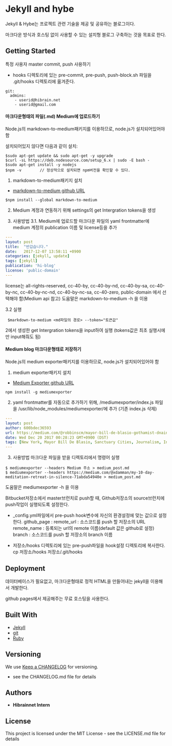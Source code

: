 # Jekyll and hybe

Jekyll & Hybe는 프로젝트 관련 기술을 제공 및 공유하는 블로그이다.

마크다운 방식과 호스팅 없이 사용할 수 있는 설치형 블로그 구축하는 것을 목표로 한다.


## Getting Started

특정 사용자 master commit, push 사용하기
- hooks 디렉토리에 있는 pre-commit, pre-push, push-block.sh 파일을 .git/hooks 디렉토리에 옮겨준다.


```
git:
  admins:
    - userid@hibrain.net
    - userid@gmail.com
```


#### 마크다운형태의 파일(.md) Medium에 업로드하기
Node.js의 markdown-to-medium패키지를 이용하므로, node.js가 설치되어있어야 함

설치되어있지 않다면 다음과 같이 설치:


```console
$sudo apt-get update && sudo apt-get -y upgrade
$curl -sL https://deb.nodesource.com/setup_6.x | sudo -E bash -
$sudo apt-get install -y nodejs
$npm -v        // 정상적으로 설치되면 npm버전을 확인할 수 있다.
```


1. markdown-to-medium패키지 설치
* [markdown-to-medium github URL](https://github.com/yoshuawuyts/markdown-to-medium)


```console
$npm install --global markdown-to-medium
```


2. Medium 계정과 연동하기 위해 settings의 get Intergration tokens을 생성

3. 사용방법
3.1. Medium에 업로드할 마크다운 파일의 yaml frontmatter에 medium 계정의 publication 이름 및 license등을 추가

```yaml
---
layout: post
title:  "반갑습니다."
date:   2017-12-07 13:58:11 +0900
categories: [jekyll, update]
tags: [jekyll]
publication: 'hi-blog'
license: 'public-domain'
---
```

license는 all-rights-reserved, cc-40-by, cc-40-by-nd, cc-40-by-sa, cc-40-by-nc, cc-40-by-nc-nd, cc-40-by-nc-sa, cc-40-zero, public-domain
에서 선택해야 함(Medium api 참고)
도움말은 markdown-to-medium -h 을 이용


 3.2 실행


```console
 $markdown-to-medium <md파일의 경로> --token="토큰값"
```


 2에서 생성한 get Intergration tokens을 input하여 실행
 (tokens값은 최초 실행시에만 input해줘도 됨)

#### Medium blog 마크다운형태로 저장하기
Node.js의 medium exporter패키지를 이용하므로, node.js가 설치되어있어야 함

1. medium exporter패키지 설치
* [Medium Exporter github URL](https://github.com/xdamman/mediumexporter)


```console
npm install -g mediumexporter
```


2. yaml frontmatter를 자동으로 추가하기 위해, /mediumexporter/index.js 파일을 /usr/lib/node_modules/mediumexporter/에 추가 (기존 index.js 삭제)


```yaml
---
layout: post
author: 600bdec36593
url: https://medium.com/@robbinscm/mayor-bill-de-blasio-gothamist-dnainfo-interview-cbce444ca421
date: Wed Dec 20 2017 00:28:23 GMT+0900 (DST)
tags: [New York, Mayor Bill De Blasio, Sanctuary Cities, Journalism, Inequality ]
---
```


 3. 사용방법
 마크다운 파일을 받을 디렉토리에서 명령어 실행

```console
$ mediumexporter --headers Medium 주소 > medium_post.md
$ mediumexporter --headers https://medium.com/@xdamman/my-10-day-meditation-retreat-in-silence-71abda54940e > medium_post.md

```

도움말은 mediumexporter -h 을 이용





Bitbucket저장소에서 master브런치로 push할 때, Github저장소의 source브런치에 push작업이 실행되도록 설정한다.
- _config.yml파일에서 pre-push hook변수에 자신의 환경설정에 맞는 값으로 설정한다.
    github_page :
        remote_url : 소스코드를 push 할 저장소의 URL
        remote_name : 등록되는 url의 remote 이름(default 값은 github로 설정)
        branch : 소스코드를 push 할 저장소의 branch 이름

- 저장소/hooks 디렉토리에 있는 pre-push파일을 hook설정 디렉토리에 복사한다.
    cp 저장소/hooks 저장소/.git/hooks


## Deployment

데이터베이스가 필요없고, 마크다운형태로 정적 HTML을 만들어내는 jekyll을 이용해서 개발한다.

github pages에서 제공해주는 무료 호스팅을 사용한다.  


## Built With
* [Jekyll](http://https://jekyllrb.com/)
* [git](https://github.com/)
* [Ruby](https://www.ruby-lang.org/ko/)



## Versioning
We use [Keep a CHANGELOG](http://keepachangelog.com/en/0.3.0/) for versioning.
- see the CHANGELOG.md file for details




## Authors
* **Hibrainnet Intern**




## License
This project is licensed under the MIT License - see the LICENSE.md file for details
